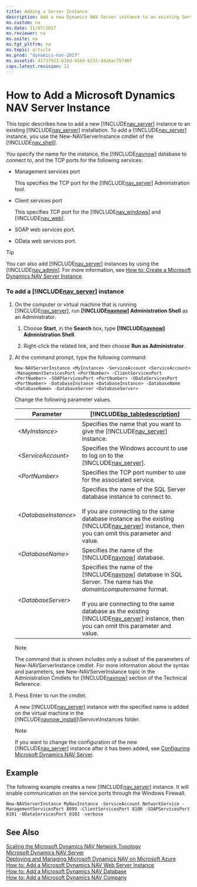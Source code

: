 ```yaml
---
title: Adding a Server Instance
description: Add a new Dynamics NAV Server instance to an existing Server installation by using the New-NAVServerInstance cmdlet of the Administration Shell.
ms.custom: na
ms.date: 11/07/2017
ms.reviewer: na
ms.suite: na
ms.tgt_pltfrm: na
ms.topic: article
ms.prod: "dynamics-nav-2017"
ms.assetid: 41737923-616d-416d-b215-d4a6ac75746f
caps.latest.revision: 11
---
```

# How to Add a Microsoft Dynamics NAV Server Instance
This topic describes how to add a new [!INCLUDE[nav_server](includes/nav_server_md.md)] instance to an existing [!INCLUDE[nav_server](includes/nav_server_md.md)] installation. To add a [!INCLUDE[nav_server](includes/nav_server_md.md)] instance, you use the New-NAVServerInstance cmdlet of the [!INCLUDE[nav_shell](includes/nav_shell_md.md)].  

 You specify the name for the instance, the [!INCLUDE[navnow](includes/navnow_md.md)] database to connect to, and the TCP ports for the following services:  

-   Management services port  

     This specifies the TCP port for the [!INCLUDE[nav_server](includes/nav_server_md.md)] Administration tool.  

-   Client services port  

     This specifies TCP port for the [!INCLUDE[nav_windows](includes/nav_windows_md.md)] and [!INCLUDE[nav_web](includes/nav_web_md.md)].  

-   SOAP web services port.  

-   OData web services port.  

> [!TIP]  
>  You can also add [!INCLUDE[nav_server](includes/nav_server_md.md)] instances by using the [!INCLUDE[nav_admin](includes/nav_admin_md.md)]. For more information, see [How to: Create a Microsoft Dynamics NAV Server Instance](How-to--Create-a-Microsoft-Dynamics-NAV-Server-Instance.md).  

### To add a [!INCLUDE[nav_server](includes/nav_server_md.md)] instance  

1.  On the computer or virtual machine that is running [!INCLUDE[nav_server](includes/nav_server_md.md)], run **[!INCLUDE[navnow](includes/navnow_md.md)] Administration Shell** as an Administrator.  

    1.  Choose **Start**, in the **Search** box, type **[!INCLUDE[navnow](includes/navnow_md.md)] Administration Shell**.  

    2.  Right-click the related link, and then choose **Run as Administrator**.  

2.  At the command prompt, type the following command:  

    ```  
    New-NAVServerInstance <MyInstance> -ServiceAccount <ServiceAccount> -ManagementServicesPort <PortNumber> -ClientServicesPort <PortNumber> -SOAPServicesPort <PortNumber> -ODataServicesPort <PortNumber> -DatabaseInstance <DatabaseInstance> -DatabaseName <DatabaseName> -DatabaseServer <DatabaseServer>  
    ```  

     Change the following parameter values.  

    |Parameter|[!INCLUDE[bp_tabledescription](includes/bp_tabledescription_md.md)]|  
    |---------------|---------------------------------------|  
    |*\<MyInstance>*|Specifies the name that you want to give the [!INCLUDE[nav_server](includes/nav_server_md.md)] instance.|  
    |*\<ServiceAccount>*|Specifies the Windows account to use to log on to the [!INCLUDE[nav_server](includes/nav_server_md.md)].|  
    |*\<PortNumber>*|Specifies the TCP port number to use for the associated service.|  
    |*\<DatabaseInstance>*|Specifies the name of the SQL Server database instance to connect to.<br /><br /> If you are connecting to the same database instance as the existing [!INCLUDE[nav_server](includes/nav_server_md.md)] instance, then you can omit this parameter and value.|  
    |*\<DatabaseName>*|Specifies the name of the [!INCLUDE[navnow](includes/navnow_md.md)] database.|  
    |*\<DatabaseServer>*|Specifies the name of the [!INCLUDE[navnow](includes/navnow_md.md)] database in SQL Server. The name has the *domain\\computername* format.<br /><br /> If you are connecting to the same database as the existing [!INCLUDE[nav_server](includes/nav_server_md.md)] instance, then you can omit this parameter and value.|  

    > [!NOTE]  
    >  The command that is shown includes only a subset of the parameters of New-NAVServerInstance cmdlet. For more information about the syntax and parameters, see New-NAVServerInstance topic in the Administration Cmdlets for [!INCLUDE[navnow](includes/navnow_md.md)] section of the Technical Reference.  

3.  Press Enter to run the cmdlet.  

     A new [!INCLUDE[nav_server](includes/nav_server_md.md)] instance with the specified name is added on the virtual machine in the [!INCLUDE[navnow_install](includes/navnow_install_md.md)]\\Service\\Instances folder.  

    > [!NOTE]  
    >  If you want to change the configuration of the new [!INCLUDE[nav_server](includes/nav_server_md.md)] instance after it has been added, see [Configuring Microsoft Dynamics NAV Server](Configuring-Microsoft-Dynamics-NAV-Server.md).  

## Example  
 The following example creates a new [!INCLUDE[nav_server](includes/nav_server_md.md)] instance. It will enable communication on the service ports through the Windows Firewall.  

```  
New-NAVServerInstance MyNavInstance -ServiceAccount NetworkService -ManagementServicesPort 8099 -ClientServicesPort 8100 -SOAPServicesPort 8101 -ODataServicesPort 8102 -verbose  
```  

## See Also  
 [Scaling the Microsoft Dynamics NAV Network Topology](Scaling-the-Microsoft-Dynamics-NAV-Network-Topology.md)   
 [Microsoft Dynamics NAV Server](Microsoft-Dynamics-NAV-Server.md)   
 [Deploying and Managing Microsoft Dynamics NAV on Microsoft Azure](Deploying-and-Managing-Microsoft-Dynamics-NAV-on-Microsoft-Azure.md)   
 [How to: Add a Microsoft Dynamics NAV Web Server Instance](How-to--Add-a-Microsoft-Dynamics-NAV-Web-Server-Instance.md)   
 [How to: Add a Microsoft Dynamics NAV Database](How-to--Add-a-Microsoft-Dynamics-NAV-Database.md)   
 [How to: Add a Microsoft Dynamics NAV Company](How-to--Add-a-Microsoft-Dynamics-NAV-Company.md)
